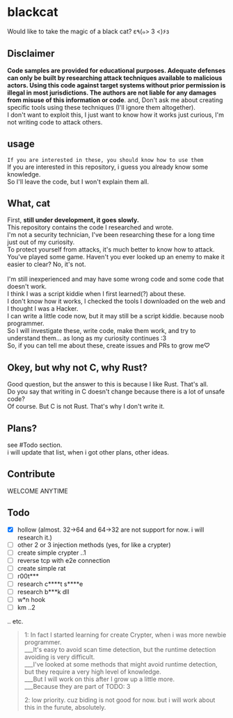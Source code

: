 blackcat
===

Would like to take the magic of a black cat? ε٩(๑> 3 <)۶з

## Disclaimer
**Code samples are provided for educational purposes. Adequate defenses can only be built by researching attack techniques available to malicious actors. Using this code against target systems without prior permission is illegal in most jurisdictions. The authors are not liable for any damages from misuse of this information or code**.
and, Don't ask me about creating specific tools using these techniques (I'll ignore them altogether).</br>
I don't want to exploit this, I just want to know how it works just curious, I'm not writing code to attack others.

## usage
`If you are interested in these, you should know how to use them`</br>
If you are interested in this repository, i guess you already know some knowledge.</br>
So I'll leave the code, but I won't explain them all.

## What, cat
First, **still under development, it goes slowly.**</br>
This repository contains the code I researched and wrote.</br>
I'm not a security technician, I've been researching these for a long time just out of my curiosity.</br>
To protect yourself from attacks, it's much better to know how to attack. </br>
You've played some game. Haven't you ever looked up an enemy to make it easier to clear? No, it's not.</br></br>
I'm still inexperienced and may have some wrong code and some code that doesn't work.</br>
I think I was a script kiddie when I first learned(?) about these.</br>
I don't know how it works, I checked the tools I downloaded on the web and I thought I was a Hacker.</br>
I can write a little code now, but it may still be a script kiddie. because noob programmer.</br>
So I will investigate these, write code, make them work, and try to understand them... as long as my curiosity continues :3</br>
So, if you can tell me about these, create issues and PRs to grow me♡

## Okey, but why not **C**, why **Rust**?
Good question, but the answer to this is because I like Rust. That's all.</br>
Do you say that writing in C doesn't change because there is a lot of unsafe code?</br>
Of course. But C is not Rust. That's why I don't write it.</br>

## Plans?
see #Todo section.</br>
i will update that list, when i got other plans, other ideas.

## Contribute
WELCOME ANYTIME

## Todo

- [x] hollow (almost. 32->64 and 64->32 are not support for now. i will research it.)
- [ ] other 2 or 3 injection methods (yes, for like a crypter)
- [ ] create simple crypter ..1
- [ ] reverse tcp with e2e connection
- [ ] create simple rat
- [ ] r00t\*\*\*
- [ ] research c\*\*\*\*t s\*\*\*\*e
- [ ] research b\*\*\*k dll
- [ ] w*n hook
- [ ] km ..2

.. etc.

> 1: In fact I started learning for create Crypter, when i was more newbie programmer.</br>
> ___It's easy to avoid scan time detection, but the runtime detection avoiding is very difficult.</br>
> ___I've looked at some methods that might avoid runtime detection, but they require a very high level of knowledge.</br>
> ___But I will work on this after I grow up a little more.</br>
> ___Because they are part of TODO: 3</br>
>
> 2: low priority. cuz biding is not good for now. but i will work about this in the furute, absolutely.</br>
